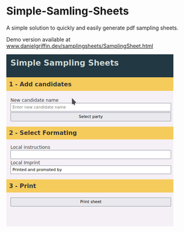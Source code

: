# Simple-Samling-Sheets

A simple solution to quickly and easily generate pdf sampling sheets. 

Demo version available at www.danielgriffin.dev/samplingsheets/SamplingSheet.html

![Preview of site](https://github.com/danielgriffin48/Simple-Samling-Sheets/blob/master/sampling2.gif)
